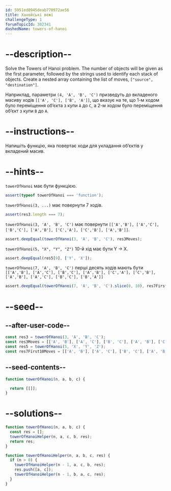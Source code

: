 ```yaml
---
id: 5951ed8945deab770972ae56
title: Ханойські вежі
challengeType: 1
forumTopicId: 302341
dashedName: towers-of-hanoi
---
```


# --description--

Solve the Towers of Hanoi problem. The number of objects will be given as the first parameter, followed by the strings used to identify each stack of objects. Create a nested array containing the list of moves, `["source", "destination"]`.

Наприклад, параметри `(4, 'A', 'B', 'C')` призведуть до вкладеного масиву ходів `[['A', 'C'], ['B', 'A']]`, що вказує на те, що 1-м ходом було переміщення об’єкта з купи `A` до `C`, а 2-м ходом було переміщення об’єкт з купи `B` до `A`.

# --instructions--

Напишіть функцію, яка повертає ходи для укладання об’єктів у вкладений масив.

# --hints--

`towerOfHanoi` має бути функцією.

```js
assert(typeof towerOfHanoi === 'function');
```

`towerOfHanoi(3, ...)` має повернути 7 ходів.

```js
assert(res3.length === 7);
```

`towerOfHanoi(3, 'A', 'B', 'C')` має повернути `[['A','B'], ['A','C'], ['B','C'], ['A','B'], ['C','A'], ['C','B'], ['A','B']]`.

```js
assert.deepEqual(towerOfHanoi(3, 'A', 'B', 'C'), res3Moves);
```

`towerOfHanoi(5, "X", "Y", "Z")` 10-й хід має бути Y -> X.

```js
assert.deepEqual(res5[9], ['Y', 'X']);
```

`towerOfHanoi(7, 'A', 'B', 'C')` перші десять ходів мають бути `[['A','B'], ['A','C'], ['B','C'], ['A','B'], ['C','A'], ['C','B'], ['A','B'], ['A','C'], ['B','C'], ['B','A']]`

```js
assert.deepEqual(towerOfHanoi(7, 'A', 'B', 'C').slice(0, 10), res7First10Moves);
```

# --seed--

## --after-user-code--

```js
const res3 = towerOfHanoi(3, 'A', 'B', 'C');
const res3Moves = [['A', 'B'], ['A', 'C'], ['B', 'C'], ['A', 'B'], ['C', 'A'], ['C', 'B'], ['A', 'B']];
const res5 = towerOfHanoi(5, 'X', 'Y', 'Z');
const res7First10Moves = [['A', 'B'], ['A', 'C'], ['B', 'C'], ['A', 'B'], ['C', 'A'], ['C', 'B'], ['A', 'B'], ['A', 'C'], ['B', 'C'], ['B', 'A']];
```

## --seed-contents--

```js
function towerOfHanoi(n, a, b, c) {

  return [[]];
}
```

# --solutions--

```js
function towerOfHanoi(n, a, b, c) {
  const res = [];
  towerOfHanoiHelper(n, a, c, b, res);
  return res;
}

function towerOfHanoiHelper(n, a, b, c, res) {
  if (n > 0) {
    towerOfHanoiHelper(n - 1, a, c, b, res);
    res.push([a, c]);
    towerOfHanoiHelper(n - 1, b, a, c, res);
  }
}
```
